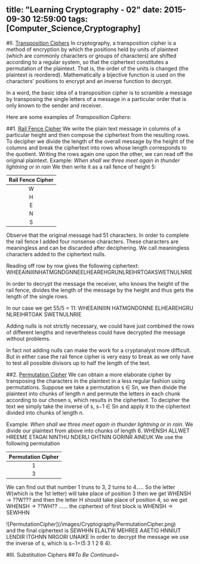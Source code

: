 title: "Learning Cryptography - 02"
date: 2015-09-30 12:59:00
tags: [Computer_Science,Cryptography]
---
#II. [Transposition Ciphers](https://en.wikipedia.org/wiki/Transposition_cipher)
In cryptography, a transposition cipher is a method of encryption by which the positions held by units of plaintext (which are commonly characters or groups of characters) are shifted according to a regular system, so that the ciphertext constitutes a permutation of the plaintext. That is, the order of the units is changed (the plaintext is reordered). Mathematically a bijective function is used on the characters' positions to encrypt and an inverse function to decrypt.

In a word, the basic idea of a transposition cipher is to scramble a message by transposing the single letters of a message in a particular order that is only known to the sender and receiver.

Here are some examples of _Transposition Ciphers_:

##1. [Rail Fence Cipher](https://en.wikipedia.org/wiki/Rail_fence_cipher)
We write the plain text message in columns of a particular height and then compose the ciphertext from the resulting rows. To decipher we divide the length of the overall message by the height of the columns and break the ciphertext into rows whose length corresponds to the quotient. Writing the rows again one upon the other, we can read off the original plaintext.
Example: _When shall we three meet again in thunder lightning or in rain_
We then write it as a rail fence of height 5:

|  Rail Fence Cipher  |
|:-------------------:|
|W|H|E|E|A|I|N|I|I|I|N|
|H|A|T|M|G|N|D|G|N|N|E|
|E|L|H|E|A|T|E|H|G|R|U|
|N|L|R|E|I|H|R|T|O|A|K|
|S|W|E|T|N|U|L|N|R|I|E|
<script>
document.getElementsByTagName("th")[0].setAttribute("colspan","11");
</script>

Observe that the original message had 51 characters. In order to complete the rail fence I added four nonsense characters. These characters are meaningless and can be discarded after deciphering. We call meaningless characters added to the ciphertext nulls.

Reading off row by row gives the following ciphertext: WHEEAINIIINHATMGNDGNNEELHEAREHGRUNLREIHRTOAKSWETNULNRIE

In order to decrypt the message the receiver, who knows the height of the rail fence, divides the length of the message by the height and thus gets the length of the single rows.

In our case we get 55/5 = 11: WHEEAINIIIN HATMGNDGNNE ELHEAREHGRU NLREIHRTOAK SWETNULNRIE

Adding nulls is not strictly necessary, we could have just combined the rows of different lengths and nevertheless could have decrypted the message without problems.

In fact not adding nulls can make the work for a cryptanalyst more difficult. But in either case the rail fence cipher is very easy to break as we only have to test all possible divisors up to half the length of the text.

##2. [Permutation Cipher](http://peace.lakeheadu.ca/cs4476/slides/chap2-2.pdf)
We can obtain a more elaborate cipher by transposing the characters in the plaintext in a less regular fashion using permutations. Suppose we take a permutation s ∈ Sn, we then divide the plaintext into chunks of length n and permute the letters in each chunk according to our chosen s, which results in the ciphertext. To decipher the text we simply take the inverse of s, s−1 ∈ Sn and apply it to the ciphertext divided into chunks of length n.

Example: _When shall we three meet again in thunder lightning or in rain_.
We divide our plaintext from above into chunks of length 6.
WHENSH ALLWET HREEME ETAGAI NINTHU NDERLI GHTNIN GORINR AINEUK
We use the following permutation

|   Permutation Cipher  |
|:---------------------:|
| 1 | 2 | 3 | 4 | 5 | 6 |
| 3 | 4 | 2 | 6 | 1 | 5 |
<script>
document.getElementsByTagName("th")[1].setAttribute("colspan","6");
</script>

We can find out that number 1 truns to 3, 2 turns to 4.....
So the letter W(which is the 1st letter) will take place of position 3 then we get WHENSH -> ??W???
and then the letter H should take place of position 4, so we get WHENSH -> ??WH??
......
the ciphertext of first block is <span class="hint" id="PermutationCipher">WHENSH -> SEWHHN</span>
<div class="toHint" target="PermutationCipher">![PermutationCipher](/images/Cryptography/PermutationCipher.png)</div>
and the final ciphertext is SEWHHN ELALTW MEHREE AAETIG HNNIUT LENDIR ITGHNN NRGORI UNAIKE
In order to decrypt the message we use the inverse of s, which is s−1=(5 3 1 2 6 4).

#III. Substitution Ciphers
##_To Be Continued~_